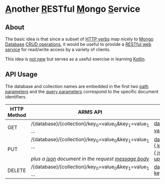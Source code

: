 # <u>A</u>nother <u>R</u>ESTful <u>M</u>ongo <u>S</u>ervice

## About

The basic idea is that since a subset of [HTTP verbs](https://www.w3.org/Protocols/rfc2616/rfc2616-sec9.html) map nicely to [Mongo Database](https://en.wikipedia.org/wiki/MongoDB) [CRUD operations](https://docs.mongodb.com/manual/crud/), it would be useful to provide a [RESTful web service](https://www.ibm.com/developerworks/library/ws-restful/index.html) for read/write access by a variety of clients.

This idea is [not new](https://github.com/search?utf8=%E2%9C%93&q=mongo+restful) but serves as a useful exercise in learning [Kotlin](http://kotlinlang.org/).

## API Usage

The database and collection names are embedded in the first two [path parameters](https://tools.ietf.org/html/rfc3986#section-3.3) and the [query parameters](https://tools.ietf.org/html/rfc3986#section-3.4) correspond to the specific document identifiers.

| HTTP Method | ARMS API  |  MongoDB Action |
| ------------- | ------------- | ------------- |
| GET  | /{database}/{collection}/key<sub>0</sub>=value<sub>0</sub>&key<sub>1</sub>=value<sub>1</sub> ... | [database.collection.find({ key<sub>0</sub> : value<sub>0</sub>, key<sub>1</sub> : value<sub>1</sub>, ... })](https://docs.mongodb.com/manual/reference/method/db.collection.find/) |
| PUT  | /{database}/{collection}/key<sub>0</sub>=value<sub>0</sub>&key<sub>1</sub>=value<sub>1</sub> ... <br /><br /><i>plus a [json](http://json.org/) document in the request [message body](https://www.w3.org/Protocols/rfc2616/rfc2616-sec4.html#sec4.3)</i>  | [database.collection.replaceOne(<br />{ key<sub>0</sub> : value<sub>0</sub>, key<sub>1</sub> : value<sub>1</sub>, ... },<br />{ json document },<br />upsert: true)](https://docs.mongodb.com/manual/reference/method/db.collection.replaceOne/) |
| DELETE  | /{database}/{collection}/key<sub>0</sub>=value<sub>0</sub>&key<sub>1</sub>=value<sub>1</sub> ...  | [database.collection.deleteMany({ key<sub>0</sub> : value<sub>0</sub>, key<sub>1</sub> : value<sub>1</sub>, ... })](https://docs.mongodb.com/manual/reference/method/db.collection.deleteMany/) |
